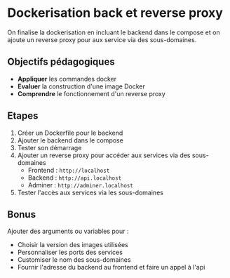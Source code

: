 # Dockerisation back et reverse proxy

On finalise la dockerisation en incluant le backend dans le compose et on ajoute un reverse proxy pour aux service via des sous-domaines.

## Objectifs pédagogiques

- **Appliquer** les commandes docker
- **Evaluer** la construction d'une image Docker
- **Comprendre** le fonctionnement d'un reverse proxy

## Etapes

1. Créer un Dockerfile pour le backend
2. Ajouter le backend dans le compose
3. Tester son démarrage
4. Ajouter un reverse proxy pour accéder aux services via des sous-domaines
   - Frontend : `http://localhost`
   - Backend : `http://api.localhost`
   - Adminer : `http://adminer.localhost`
5. Tester l'accès aux services via les sous-domaines

## Bonus

Ajouter des arguments ou variables pour :

- Choisir la version des images utilisées
- Personnaliser les ports des services
- Customiser le nom des sous-domaines
- Fournir l'adresse du backend au frontend et faire un appel à l'api
